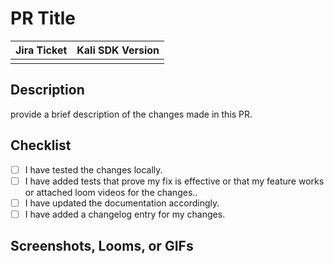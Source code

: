 <!-- pr title -->

# PR Title

<!-- feature title -->

| Jira Ticket | Kali SDK Version |
| ----------- | ---------------- |
|             |                  |

## Description

provide a brief description of the changes made in this PR.

## Checklist

- [ ] I have tested the changes locally.
- [ ] I have added tests that prove my fix is effective or that my feature works or attached loom videos for the changes..
- [ ] I have updated the documentation accordingly.
- [ ] I have added a changelog entry for my changes.

## Screenshots, Looms, or GIFs

